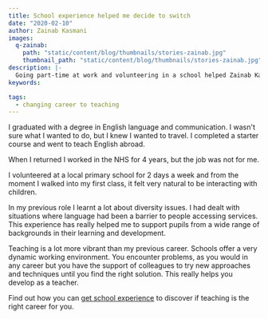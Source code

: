 ```yaml
---
title: School experience helped me decide to switch
date: "2020-02-10"
author: Zainab Kasmani
images:
  q-zainab:
    path: "static/content/blog/thumbnails/stories-zainab.jpg"
    thumbnail_path: "static/content/blog/thumbnails/stories-zainab.jpg"
description: |-
  Going part-time at work and volunteering in a school helped Zainab Kasmani find out if teaching was the right career.
keywords:

tags:
  - changing career to teaching
---
```


I graduated with a degree in English language and communication. I wasn't sure what I wanted to do, but I knew I wanted to travel. I completed a starter course and went to teach English abroad.

When I returned I worked in the NHS for 4 years, but the job was not for me.

I volunteered at a local primary school for 2 days a week and from the moment I walked into my first class, it felt very natural to be interacting with children.

In my previous role I learnt a lot about diversity issues. I had dealt with situations where language had been a barrier to people accessing services. This experience has really helped me to support pupils from a wide range of backgrounds in their learning and development.

Teaching is a lot more vibrant than my previous career. Schools offer a very dynamic working environment. You encounter problems, as you would in any career but you have the support of colleagues to try new approaches and techniques until you find the right solution. This really helps you develop as a teacher.

Find out how you can [get school experience](/is-teaching-right-for-me/get-school-experience) to discover if teaching is the right career for you.
